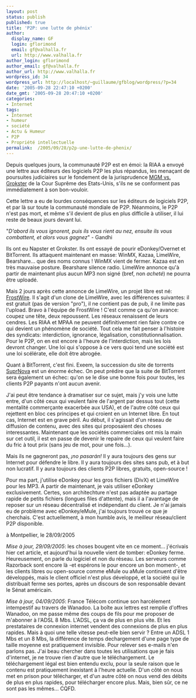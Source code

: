 ```yaml
---
layout: post
status: publish
published: true
title: 'P2P: une lutte de phénix'
author:
  display_name: GF
  login: gflorimond
  email: gf@valhalla.fr
  url: http://www.valhalla.fr
author_login: gflorimond
author_email: gf@valhalla.fr
author_url: http://www.valhalla.fr
wordpress_id: 34
wordpress_url: http://localhost/~guillaume/gfblog/wordpress/?p=34
date: '2005-09-28 22:47:10 +0200'
date_gmt: '2005-09-28 20:47:10 +0200'
categories:
- Internet
tags:
- Internet
- humeur
- société
- Actu & Humeur
- P2P
- Propriété intellectuelle
permalink:  /2005/09/28/p2p-une-lutte-de-phenix/
---
```

<p>
Depuis quelques jours, la communauté P2P est en émoi: la RIAA a envoyé une lettre aux éditeurs des logiciels P2P les plus répandus, les menaçant de poursuites judiciaires sur le fondement de la jurisprudence <a href="http://fairuse.stanford.edu/MGM_v_Grokster.pdf" target="_blank">MGM vs. Grokster</a> de la Cour Suprême des Etats-Unis, s'ils ne se conforment pas immédiatement à son bon-vouloir.</p>
<p>
Cette lettre a eu de lourdes conséquences sur les éditeurs de logiciels P2P, et par là sur toute la communauté mondiale de P2P. Néanmoins, le P2P n'est pas mort, et même s'il devient de plus en plus difficile à utiliser, il lui reste de beaux jours devant lui.</p>
<p><span style="text-align:center">"<cite>D'abord ils vous ignorent, puis ils vous rient au nez, ensuite ils vous combattent, et alors vous gagnez</cite>" - Gandhi</span></p>
<p>
Ils ont eu Napster et Grokster. Ils ont essayé de pourir eDonkey/Overnet et BitTorrent. Ils attaquent maintenant en masse: WinMX, Kazaa, LimeWire, Bearshare... que des noms connus ! WinMX vient de fermer. Kazaa est en très mauvaise posture. Bearshare silence radio. LimeWire annonce qu'à partir de maintenant plus aucun MP3 non signé (bref, non <em>acheté</em>) ne pourra être uploadé.</p>
<p>
Mais 2 jours après cette annonce de LimeWire, un projet libre est né: <a href="http://www.frostwire.com" target="_blank">FrostWire</a>. Il s'agit d'un clone de LimeWire, avec les différences suivantes: il est gratuit (pas de version "pro"), il ne contient pas de pub, il ne limite pas l'upload. Bravo à l'équipe de FrostWire ! C'est comme ça qu'on avance: coupez une tête, deux repoussent. Les réseaux renaissent de leurs cendres. Les RIAA et MPAA ne peuvent définitivement rien faire contre ce qui devient un phénomène de société. Tout cela me fait penser à l'histoire des syndicats: interdiction, ignorance, légalisation, constitutionnalisation. Pour le P2P, on en est encore à l'heure de l'interdiction, mais les lois devront changer. Une loi qui s'oppose à ce vers quoi tend une société est une loi scélérate, elle doit être abrogée.</p>
<p>
Quant à BitTorrent, c'est fini. Exeem, la succession du site de torrents <a href="http://www.suprnova.org/" target="_blank">SuprNova</a> est un énorme échec. On peut prédire que la suite de BitTorrent sera également un échec: qu'on se le dise une bonne fois pour toutes, les clients P2P payants n'ont aucun avenir.</p>
<p>
J'ai peut être tendance à dramatiser sur ce sujet, mais j'y vois une lutte entre, d'un côté ceux qui veulent faire de l'argent par dessus tout (cette mentalité commerçante exacerbée aux USA), et de l'autre côté ceux qui rejettent en bloc ces principes et qui croient en un Internet libre. En tout cas, Internet est en grave péril. Au début, il s'agissait d'un réseau de diffusion de contenu, avec des sites qui proposaient des choses interessantes. Maintenant que les sociétés commerciales ont mis la main sur cet outil, il est en passe de devenir le repaire de ceux qui veulent faire du fric à tout prix (sans jeu de mot, pour une fois...).</p>
<p>
Mais ils ne gagneront pas, <em>¡no pasar&aacute;n!</em> Il y aura toujours des gens sur Internet pour défendre le libre. Il y aura toujours des sites sans pub, et à but non lucratif. Il y aura toujours des clients P2P libres, gratuits, open-source !</p>
<p>
Pour ma part, j'utilise eDonkey pour les gros fichiers (DivX) et LimeWire pour les MP3. A partir de maintenant, je vais utiliser eDonkey exclusivement. Certes, son architechture n'est pas adaptée au partage rapide de petits fichiers (longues files d'attente), mais il a l'avantage de reposer sur un réseau décentralisé et indépendant du client. Je n'ai jamais eu de problème avec eDonkey/eMule, j'ai toujours trouvé ce que je cherchais. C'est actuellement, à mon humble avis, le meilleur réseau/client P2P disponible.</p>
<p>
à Montpellier, le 28/09/2005</p>
<p>
<em>Mise à jour, 29/09/2005</em>: les choses bougent vite en ce moment... j'écrivais hier cet article, et aujourd'hui la nouvelle vient de tomber: eDonkey ferme. Heureusement, on parle du logiciel et non du réseau. Les serveurs comme Razorback sont encore là -et espérons le pour encore un bon moment-, et les clients libres ou open-source comme eMule ou aMule continuent d'être développés, mais le client officiel n'est plus développé, et la société qui le distribuait ferme ses portes, après un discours de son responsable devant le Sénat américain.</p>
<p>
<em>Mise à jour, 04/09/2005</em>: France Télécom continue son harcèlement intempestif au travers de Wanadoo. La boîte aux lettres est remplie d'offres Wanadoo, on me passe même des coups de fils pour me proposer de m'abonner à l'ADSL 8 Mbs. L'ADSL, ça va de plus en plus vite. Et les prestataires de connexion internet vendent des connexions de plus en plus rapides. Mais à quoi une telle vitesse peut-elle bien servir ? Entre un ADSL 1 Mbs et un 8 Mbs, la différence de temps dechargement d'une page type de taille moyenne est pratiquement invisible. Pour relever ses e-mails n'en parlons pas. J'ai beau chercher dans toutes les utilisations que je fais d'internet, je ne trouve rien d'autre que le téléchargement. Le téléchargement légal est bien entendu exclu, pour la seule raison que le contenu est pratiquement inexistant à l'heure actuelle. D'un côté on nous met en prison pour télécharger, et d'un autre côté on nous vend des débits de plus en plus rapides, pour télécharger encore plus. Mais, bien sûr, ce ne sont pas les mêmes... CQFD.</p>
